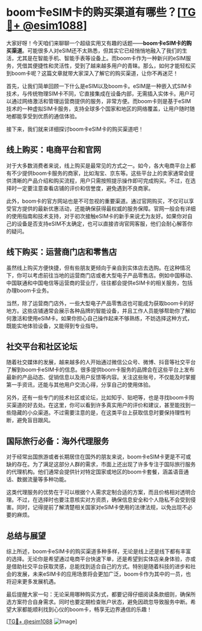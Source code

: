 # boom卡eSIM卡的购买渠道有哪些？[[TG💪+ @esim1088](https://t.me/s/esim1088)]

大家好呀！今天咱们来聊聊一个超级实用又有趣的话题——**boom卡eSIM卡的购买渠道**。可能很多人对eSIM还不太熟悉，但其实它已经悄悄地融入了我们的生活，尤其是在智能手机、智能手表等设备上。而boom卡作为一种新兴的eSIM服务，凭借其便捷性和灵活性，受到了越来越多用户的青睐。那么，如何才能轻松买到boom卡呢？这篇文章就带大家深入了解它的购买渠道，让你不再迷茫！

首先，让我们简单回顾一下什么是eSIM以及boom卡。eSIM是一种嵌入式SIM卡技术，与传统物理SIM卡不同，它直接集成在设备内部，无需插入实体卡。用户可以通过网络激活和管理运营商提供的服务，非常方便。而boom卡则是基于eSIM技术的一种虚拟SIM卡服务，支持全球多个国家和地区的网络覆盖，让用户随时随地都能享受到优质的通信体验。

接下来，我们就来详细探讨boom卡eSIM卡的购买渠道吧！

## **线上购买：电商平台和官网**

对于大多数消费者来说，线上购买是最常见的方式之一。如今，各大电商平台上都有不少提供boom卡服务的商家，比如淘宝、京东等。这些平台上的卖家通常会提供清晰的产品介绍和购买流程，用户只需按照提示操作即可完成购买。不过，在选择时一定要注意查看店铺的评价和信誉度，避免遇到不良商家。

此外，boom卡的官方网站也是不可忽视的重要渠道。通过官网购买，不仅可以享受官方提供的最新优惠活动，还能确保获得最权威的服务保障。官网一般会有详细的使用指南和技术支持，对于初次接触eSIM卡的新手来说尤为友好。如果你对自己的设备是否支持eSIM不太确定，也可以直接咨询官网客服，他们会耐心解答你的疑问。

## **线下购买：运营商门店和零售店**

虽然线上购买方便快捷，但有些朋友更倾向于亲自到实体店去选购。在这种情况下，你可以考虑前往当地的运营商门店或者大型电子产品零售店。例如中国移动、中国联通和中国电信等运营商的营业厅，往往都会提供eSIM卡的相关服务，包括办理boom卡业务。

当然，除了运营商门店外，一些大型电子产品零售店也可能成为获取boom卡的好地方。这些店铺通常会展示各种品牌的智能设备，并且工作人员能够帮助你了解如何激活和使用eSIM卡。如果你担心自己操作起来不够熟练，不妨选择这种方式，既能实地体验设备，又能得到专业指导。

## **社交平台和社区论坛**

随着社交媒体的发展，越来越多的人开始通过微信公众号、微博、抖音等社交平台了解到boom卡eSIM卡的信息。很多提供boom卡服务的品牌会在这些平台上发布最新的产品动态、促销信息以及用户反馈等内容。关注这些账号，不仅能及时掌握第一手资讯，还能与其他用户交流心得，分享自己的使用体验。

另外，还有一些专门的技术社区或论坛，比如知乎、贴吧等，也是寻找boom卡购买渠道的好去处。在这里，你可以看到许多真实用户的评价和建议，甚至能找到一些隐藏的小众渠道。不过需要注意的是，在这类平台上获取信息时要保持理性判断，避免盲目跟风。

## **国际旅行必备：海外代理服务**

对于经常出国旅游或者长期居住在国外的朋友来说，boom卡eSIM卡更是不可或缺的存在。为了满足这部分人群的需求，市面上还出现了许多专注于国际旅行服务的代理机构。他们通常会提供针对特定国家或地区的boom卡套餐，涵盖语音通话、数据流量等多种功能。

这类代理服务的优势在于可以根据个人需求定制合适的方案，而且价格相对透明合理。不过，在选择时也要注意核实对方资质，确保信息安全和个人隐私不会受到侵害。同时，记得提前了解清楚相关国家对eSIM卡使用的法律法规，以免出现不必要的麻烦。

## **总结与展望**

综上所述，boom卡eSIM卡的购买渠道多种多样，无论是线上还是线下都有丰富的选择。无论你是希望通过电商平台快速下单，还是希望到实体店亲身体验，亦或是借助社交平台获取灵感，总能找到适合自己的方式。特别是随着科技的进步和社会的发展，未来eSIM卡的应用场景将会更加广泛，boom卡作为其中的一员，也将迎来更多发展机遇。

最后提醒大家一句：无论采用哪种购买方式，都要记得仔细阅读条款细则，确保所选方案符合自身需求。同时也要定期检查账户状态，避免因疏忽导致服务中断。希望大家都能顺利找到心仪的boom卡，畅享无边界通信的乐趣！

[[TG💪+ @esim1088](https://t.me/s/esim1088) ![Image](https://i.postimg.cc/4NQfJmqS/Snipaste-2025-05-13-00-14-12.png)]